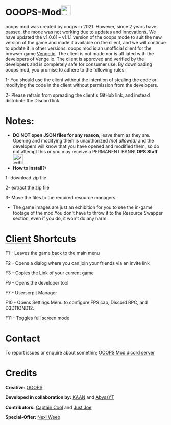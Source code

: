# OOOPS-Mod<img src="https://iili.io/JTflAKJ.png" alt="verified" width="31" height="31"> 
ooops mod was created by ooops in 2021. However, since 2 years have passed, the mode was not working due to updates and innovations. We have updated the v1.0.61 – v1.1.1 version of the ooops mode to suit the new version of the game and made it available on the client, and we will continue to update it in other versions. ooops mod is an unofficial client for the browser game [Venge.io](Venge.io). The client is not made nor is affliated with the developers of Venge.io. The client is approved and verified by the developers and is completely safe for consumer use. By downloading ooops mod, you promise to adhere to the following rules:

1- You should use the client without the intention of stealing the code or modifying the code in the client without permission from the developers.

2- Please refrain from spreading the client's GitHub link, and instead distribute the Discord link. 

# Notes:
- **DO NOT open JSON files for any reason**, leave them as they are. Opening and modifying them is unauthorized _(not allowed)_ and the developers will know that you have opened and modified them, so do not attempt this or you may receive a PERMANENT BANN! 
**OPS Staff** <img src="https://iili.io/JTqogDv.png" alt="verified" width="31" height="31">
- **How to install?:**

 1- download zip file

 2- extract the zip file

 3- Move the files to the required resource managers.
  
- The game images are just an exhibition for you to see the in-game footage of the mod.You don't have to throw it to the Resource Swapper section, even if you do, it won't do any harm.

# [Client](https://social.venge.io/client) Shortcuts
F1 - Leaves the game back to the main menu

F2 - Opens a dialog where you can join your friends via an invite link

F3 - Copies the Link of your current game

F9 - Opens the developer tool

F7 - Userscrpit Manager

F10 - Opens Settings Menu to configure FPS cap, Discord RPC, and D3D11OND12.

F11 - Toggles full screen mode

# Contact
To report issues or enquire about somethin; [OOOPS Mod dicord server](https://youtube.com/@OOOPSio?si=KjjgGN1gNQo6A8sd)
#  Credits
**Creative:**
[OOOPS](https://youtube.com/@OOOPSio?si=KjjgGN1gNQo6A8sd)

**Developed in collaboration by:** 
[KAAN](https://youtube.com/@KAANvg?si=ygdbqbT-whYhZeKg) 
and [AbyssYT](https://youtube.com/@abyssytvenge6643?si=LlEMkb4DZ5TECYn3)

**Contributors:**
[Captain Cool](https://github.com/Capta1nCool) and [Just Joe](https://github.com/JustxJoe)

**Special-Offer:** [Nexi Weeb](https://github.com/JustxJoe/NeXi-Weeb)
